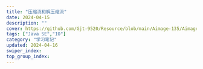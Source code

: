 ```yaml
---
title: "压缩流和解压缩流"
date: 2024-04-15
description: ""
cover: https://github.com/Gjt-9520/Resource/blob/main/Aimage-135/Aimage124.jpg?raw=true
tags: ["Java SE","IO"]
category: "学习笔记"
updated: 2024-04-16
swiper_index: 
top_group_index: 
---
```


